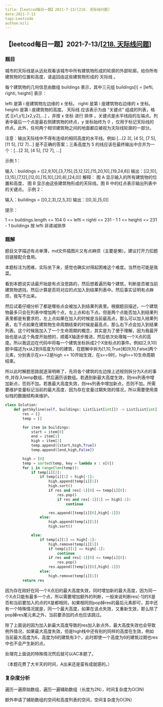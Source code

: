 ```yaml
---
title:【leetcod每日一题】2021-7-13/[218. 天际线问题]
date:2021-7-13
tags:Leetcode
authoe:mili
---
```


## 【leetcod每日一题】2021-7-13/[[218. 天际线问题](https://leetcode-cn.com/problems/the-skyline-problem/)]

### 题目

城市的天际线是从远处观看该城市中所有建筑物形成的轮廓的外部轮廓。给你所有建筑物的位置和高度，请返回由这些建筑物形成的 天际线 。

每个建筑物的几何信息由数组 buildings 表示，其中三元组 buildings[i] = [lefti, righti, heighti] 表示：

lefti 是第 i 座建筑物左边缘的 x 坐标。
righti 是第 i 座建筑物右边缘的 x 坐标。
heighti 是第 i 座建筑物的高度。
天际线 应该表示为由 “关键点” 组成的列表，格式 [[x1,y1],[x2,y2],...] ，并按 x 坐标 进行 排序 。关键点是水平线段的左端点。列表中最后一个点是最右侧建筑物的终点，y 坐标始终为 0 ，仅用于标记天际线的终点。此外，任何两个相邻建筑物之间的地面都应被视为天际线轮廓的一部分。

注意：输出天际线中不得有连续的相同高度的水平线。例如 [...[2 3], [4 5], [7 5], [11 5], [12 7]...] 是不正确的答案；三条高度为 5 的线应该在最终输出中合并为一个：[...[2 3], [4 5], [12 7], ...]

 

示例 1：

输入：buildings = [[2,9,10],[3,7,15],[5,12,12],[15,20,10],[19,24,8]]
输出：[[2,10],[3,15],[7,12],[12,0],[15,10],[20,8],[24,0]]
解释：
图 A 显示输入的所有建筑物的位置和高度，
图 B 显示由这些建筑物形成的天际线。图 B 中的红点表示输出列表中的关键点。
示例 2：

输入：buildings = [[0,2,3],[2,5,3]]
输出：[[0,3],[5,0]]


提示：

1 <= buildings.length <= 104
0 <= lefti < righti <= 231 - 1
1 <= heighti <= 231 - 1
buildings 按 lefti 非递减排序

### 题解

题目文字描述有点单薄，md文件插图片又有点麻烦（主要是懒）。建议打开力扣题目链接配合食用。

本题标注为困难，实际坐下来，感觉也确实对得起困难这个难度。当然也可能是我菜。

看到本题说实话最开始是有点没思路的，然后想着遍历每个建筑，判断是否被当前建筑物遮挡，然后计算是否将对应的点加入到结果列表中。然后事实证明有点麻烦，我写不出来。

然后试着仔细分析了都是哪些点会被加入到结果列表里。根据题目描述，一个建筑物最多只会在列表中增加两个点，左上点和右下点。但是两个点能否加入到结果列表里都是有要求的，左上点如果在加入的时候是当前最高点，那么可以加入结果列表，右下点如果在建筑物生命周期结束的时候是最高点，那么右下点会加入到结果列表。这个时候我加入了一个生命周期的概念，其实是为了便于理解，因为我最开始也是从这个角度开始想的，顺着X轴逐步推进，然后依次处理每一个X点的高度。所以我这边在代码中将每一个建筑坐标拆成2个X坐标点的事件。例如[2,9,10]题中描述为x从2到9高度为10的建筑，在题解中拆为[1,10,True]和[9,10,False]两个元素，分别表示在x==2是high == 10开始生效，在x==9时，high==10生命周期结束。

所以此时解题思路就逐渐明晰了，先将各个建筑的左边按上述规则拆分为X点的事件,并存入temp数组，然后遍历该数组。若遇到新最大高度生效，则res列表中增加新点，否则不加。若愚最大高度失效，则res列表中增加新点，否则不加。所需要维护变量标记当前的最大高度，因为存在变量过期失效的情况，所以需要使用类似栈的数据结构来维护。

```python
class Solution:
    def getSkyline(self, buildings: List[List[int]]) -> List[List[int]]:
        res = []
        temp = []

        for item in buildings:
            start = item[0]
            end = item[1]
            high = item[2]
            temp.append([start,high,True])
            temp.append([end,high,False])

        high = [0]
        temp = sorted(temp, key = lambda x : x[0])
        for i in range(len(temp)):
            if temp[i][2]:
                if temp[i][1] > high[-1]:
                    high.append(temp[i][1])
                    high.sort()
                    if res and res[-1][0] == temp[i][0]:
                        res.pop()
                        if res and res[-1][1] == high[-1]:
                            continue

                    res.append([temp[i][0],high[-1]])
                else:
                    high.append(temp[i][1])
                    high.sort()

            else:
                if temp[i][1] == high[-1]:
                    high.remove(temp[i][1])
                    if temp[i][1] == high[-1]:
                        continue
                    if res and res[-1][0] == temp[i][0]:
                        res.pop()
                    res.append([temp[i][0],high[-1]])
                else:
                    high.remove(temp[i][1])
        return res
```

因为存在刚好在同一个X点旧的最大高度失效，同时增加新的最大高度，因为同一个X点只能有最多一个点，所以需要增加额外的判断，一般来说判断res[-1]的X是否和当前要加入的点的X是都相同，如果相同则pop掉res的最后元素即可，其中还有一个特殊情况就是，同一个最大高度，如果在该点失效，又重新生效，那么除了pop掉res尾元素之外，当前要添加的点也应该跳过。

除了上面说的因为加入新最大高度导致的res加入新点外，最大高度失效也会导致例外情况，如果最大高度失效，但是high栈中还有别的同样的高度在生效，例如当前最大高度为6，高度为6的建筑有3个，此时即使一个高度为6的建筑过期也res中也不会产生新的点。

处理完上面说的特殊情况然后就可以AC本题了。

（本题花费了大半天的时间，A出来还是蛮有成就感的。）

### 复杂度分析

遍历一遍原始数组，遍历一遍辅助数组（长度为2N），时间复杂度为O(3N)

额外申请了辅助数组的空间和高度列表的空间，空间复杂度为O(3N）